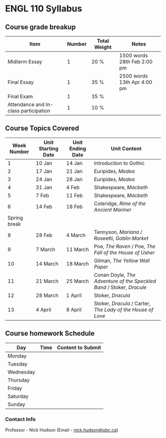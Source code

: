 # ENGL 110 Syllabus

## Course grade breakup
| Item                                  | Number | Total Weight | Notes                          |
| ------------------------------------- | ------ | ------------ | ------------------------------ |
| Midterm Essay                         | 1      | 20 %         | 1500 words    28th Feb 2:00 pm |
| Final Essay                           | 1      | 35 %         | 2500 words    13th Apr 4:00 pm |
| Final Exam                            | 1      | 35 %         |                                |
| Attendance and In-class participation | 1      | 10 %         |                                |

## Course Topics Covered

| Week Number  | Unit Starting Date | Unit Ending Date | Unit Content                                                          |
| ------------ | ------------------ | ---------------- | --------------------------------------------------------------------- |
| 1            | 10 Jan             | 14 Jan           | Introduction to Gothic                                                |
| 2            | 17 Jan             | 21 Jan           | Euripides, *Medea*                                                    |
| 3            | 24 Jan             | 28 Jan           | Euripides, *Medea*                                                    |
| 4            | 31 Jan             | 4 Feb            | Shakespeare, *Macbeth*                                                |
| 5            | 7 Feb              | 11 Feb           | Shakespeare, *Macbeth*                                                |
| 6            | 14 Feb             | 18 Feb           | Coleridge, *Rime of the Ancient Mariner*                              |
| Spring break |                    |                  |                                                                       |
| 8            | 28 Feb             | 4 March          | Tennyson, *Mariana* / Roseetti, *Goblin Market*                       |
| 9            | 7 March            | 11 March         | Poe, *The Raven* / Poe, *The Fall of the House of Usher*              |
| 10           | 14 March           | 18 March         | Gilman, *The Yellow Wall Paper*                                       |
| 11           | 21 March           | 25 March         | Conan Doyle, *The Adventure of the Speckled Band* / Stoker, *Dracule* |
| 12           | 28 March           | 1 April          | Stoker, *Dracula*                                                     |
| 13           | 4 April            | 8 April          | Stoker, *Dracula* / Carter, *The Lady of the House of Love*           |





## Course homework Schedule
| Day       | Time | Content to Submit |
| --------- | ---- | ----------------- |
| Monday    |      |                   |
| Tuesday   |      |                   |
| Wednesday |      |                   |
| Thursday  |      |                   |
| Friday    |      |                   |
| Saturday  |      |                   |
| Sunday    |      |                   |


### Contact Info

Professor - Nick Hudson (Email - nick.hudson@ubc.ca)

